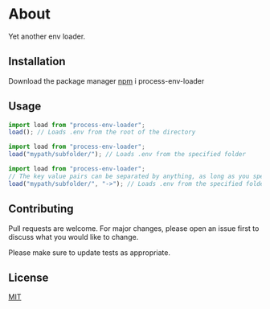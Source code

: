 # About

Yet another env loader.

## Installation

Download the package manager [npm](https://www.npmjs.com) i process-env-loader

## Usage

```js
import load from "process-env-loader";
load(); // Loads .env from the root of the directory
```

```js
import load from "process-env-loader";
load("mypath/subfolder/"); // Loads .env from the specified folder
```

```js
import load from "process-env-loader";
// The key value pairs can be separated by anything, as long as you specify the separator when loading the file.
load("mypath/subfolder/", "->"); // Loads .env from the specified folder, using the specified seperator
```

## Contributing

Pull requests are welcome. For major changes, please open an issue first to discuss what you would like to change.

Please make sure to update tests as appropriate.

## License

[MIT](https://choosealicense.com/licenses/mit/)
